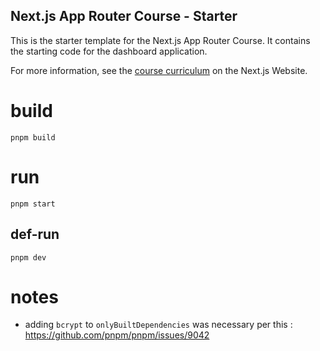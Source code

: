## Next.js App Router Course - Starter

This is the starter template for the Next.js App Router Course. It contains the starting code for the dashboard application.

For more information, see the [course curriculum](https://nextjs.org/learn) on the Next.js Website.

# build
```
pnpm build
```

# run
```
pnpm start
```

## def-run
```
pnpm dev
```

# notes
- adding `bcrypt` to `onlyBuiltDependencies` was necessary per this : https://github.com/pnpm/pnpm/issues/9042